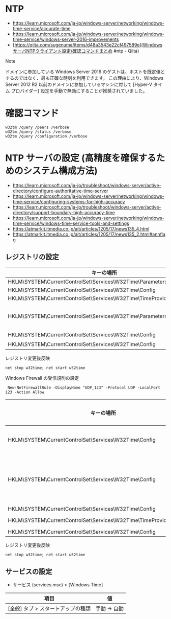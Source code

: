 # NTP
- https://learn.microsoft.com/ja-jp/windows-server/networking/windows-time-service/accurate-time
- https://learn.microsoft.com/ja-jp/windows-server/networking/windows-time-service/windows-server-2016-improvements
- [https://qiita.com/sugenuma/items/d48a3543e22cf497589e](WindowsサーバNTPクライアント設定/確認コマンドまとめ #ntp - Qiita)

>[!NOTE]
>ドメインに参加している Windows Server 2016 のゲストは、ホストを既定値とするのではなく、最も正確な時刻を利用できます。 この理由により、Windows Server 2012 R2 以前のドメインに参加しているマシンに対して [Hyper-V タイム プロバイダー] 設定を手動で無効にすることが推奨されていました。
# 確認コマンド
```
w32tm /query /peers /verbose
w32tm /query /status /verbose
w32tm /query /configuration /verbose
```
# NTP サーバの設定 (高精度を確保するためのシステム構成方法)
- https://learn.microsoft.com/ja-jp/troubleshoot/windows-server/active-directory/configure-authoritative-time-server
- https://learn.microsoft.com/ja-jp/windows-server/networking/windows-time-service/configuring-systems-for-high-accuracy
- https://learn.microsoft.com/ja-jp/troubleshoot/windows-server/active-directory/support-boundary-high-accuracy-time
- https://learn.microsoft.com/ja-jp/windows-server/networking/windows-time-service/windows-time-service-tools-and-settings
- https://atmarkit.itmedia.co.jp/ait/articles/1205/17/news135_4.html
- https://atmarkit.itmedia.co.jp/ait/articles/1205/17/news135_2.html#annflag

## レジストリの設定
キーの場所 | 値の名前 | 値の種類 | 値のデータ
-- | -- | -- | -- 
HKLM\SYSTEM\CurrentControlSet\Services\W32Time\Parameters | Type | REG_SZ | NTP
HKLM\SYSTEM\CurrentControlSet\Services\W32Time\Config | AnnounceFlags | REG_DWORD | 10 (0xa) -> **5**
HKLM\SYSTEM\CurrentControlSet\Services\W32Time\TimeProviders\NtpServer | Enabled | REG_DWORD | 1
HKLM\SYSTEM\CurrentControlSet\Services\W32Time\Parameters | NtpServer | REG_SZ | time.windows.com,0x8 -> **ntp.nict.jp,0x8 ats1.e-timing.ne.jp,0x8**
HKLM\SYSTEM\CurrentControlSet\Services\W32Time\Config | MaxPosPhaseCorrection | REG_DWORD | 54000 (15時間)
HKLM\SYSTEM\CurrentControlSet\Services\W32Time\Config | MaxNegPhaseCorrection | REG_DWORD | 54000 (15時間)

レジストリ変更後反映
```pwsh
net stop w32time; net start w32time
```

Windows Firewall の受信規則の設定
```pwsh
 New-NetFirewallRule -DisplayName "UDP_123" -Protocol UDP -LocalPort 123 -Action Allow
```

キーの場所 | 値の名前 | 値の種類 | 値のデータ
-- | -- | -- | -- 
HKLM\SYSTEM\CurrentControlSet\Services\W32Time\Config | MinPollInterval | REG_DWORD | 6 (2^6 = 64秒)
HKLM\SYSTEM\CurrentControlSet\Services\W32Time\Config | MaxPollInterval | REG_DWORD | 10 (2^10 = 1024秒 = 17分4秒)
HKLM\SYSTEM\CurrentControlSet\Services\W32Time\Config | UpdateInterval | REG_DWORD | 100
HKLM\SYSTEM\CurrentControlSet\Services\W32Time\TimeProviders\NtpClient | SpecialPollInterval | REG_DWORD | 1024 -> **64**
HKLM\SYSTEM\CurrentControlSet\Services\W32Time\Config | FrequencyCorrectRate | REG_DWORD | 4 -> **2**

レジストリ変更後反映
```pwsh
net stop w32time; net start w32time
```

## サービスの設定
- サービス (services.msc) > [Windows Time]

項目 | 値
-- | --
[全般] タブ > スタートアップの種類 | 手動 -> 自動


